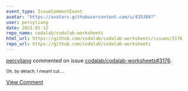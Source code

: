 ```yaml
---
event_type: IssueCommentEvent
avatar: "https://avatars.githubusercontent.com/u/435384?"
user: percyliang
date: 2021-01-12
repo_name: codalab/codalab-worksheets
html_url: https://github.com/codalab/codalab-worksheets/issues/3176
repo_url: https://github.com/codalab/codalab-worksheets
---
```


<a href='https://github.com/percyliang' target='_blank'>percyliang</a> commented on issue <a href='https://github.com/codalab/codalab-worksheets/issues/3176' target='_blank'>codalab/codalab-worksheets#3176</a>.

<small>Oh, by detach, I meant cut....</small>

<a href='https://github.com/codalab/codalab-worksheets/issues/3176' target='_blank'>View Comment</a>